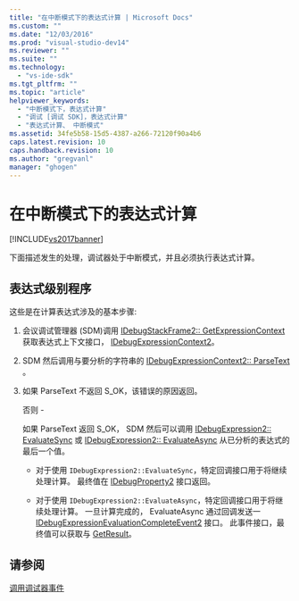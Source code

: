 ```yaml
---
title: "在中断模式下的表达式计算 | Microsoft Docs"
ms.custom: ""
ms.date: "12/03/2016"
ms.prod: "visual-studio-dev14"
ms.reviewer: ""
ms.suite: ""
ms.technology: 
  - "vs-ide-sdk"
ms.tgt_pltfrm: ""
ms.topic: "article"
helpviewer_keywords: 
  - "中断模式下，表达式计算"
  - "调试 [调试 SDK]，表达式计算"
  - "表达式计算、 中断模式"
ms.assetid: 34fe5b58-15d5-4387-a266-72120f90a4b6
caps.latest.revision: 10
caps.handback.revision: 10
ms.author: "gregvanl"
manager: "ghogen"
---
```

# 在中断模式下的表达式计算
[!INCLUDE[vs2017banner](../../code-quality/includes/vs2017banner.md)]

下面描述发生的处理，调试器处于中断模式，并且必须执行表达式计算。  
  
## 表达式级别程序  
 这些是在计算表达式涉及的基本步骤:  
  
1.  会议调试管理器 \(SDM\)调用 [IDebugStackFrame2:: GetExpressionContext](../../extensibility/debugger/reference/idebugstackframe2-getexpressioncontext.md) 获取表达式上下文接口， [IDebugExpressionContext2](../../extensibility/debugger/reference/idebugexpressioncontext2.md)。  
  
2.  SDM 然后调用与要分析的字符串的 [IDebugExpressionContext2:: ParseText](../../extensibility/debugger/reference/idebugexpressioncontext2-parsetext.md) 。  
  
3.  如果 ParseText 不返回 S\_OK，该错误的原因返回。  
  
     否则 \-  
  
     如果 ParseText 返回 S\_OK， SDM 然后可以调用 [IDebugExpression2:: EvaluateSync](../../extensibility/debugger/reference/idebugexpression2-evaluatesync.md) 或 [IDebugExpression2:: EvaluateAsync](../../extensibility/debugger/reference/idebugexpression2-evaluateasync.md) 从已分析的表达式的最后一个值。  
  
    -   对于使用 `IDebugExpression2::EvaluateSync`，特定回调接口用于将继续处理计算。  最终值在 [IDebugProperty2](../../extensibility/debugger/reference/idebugproperty2.md) 接口返回。  
  
    -   对于使用 `IDebugExpression2::EvaluateAsync`，特定回调接口用于将继续处理计算。  一旦计算完成的， EvaluateAsync 通过回调发送一 [IDebugExpressionEvaluationCompleteEvent2](../../extensibility/debugger/reference/idebugexpressionevaluationcompleteevent2.md) 接口。  此事件接口，最终值可以获取与 [GetResult](../../extensibility/debugger/reference/idebugexpressionevaluationcompleteevent2-getresult.md)。  
  
## 请参阅  
 [调用调试器事件](../../extensibility/debugger/calling-debugger-events.md)